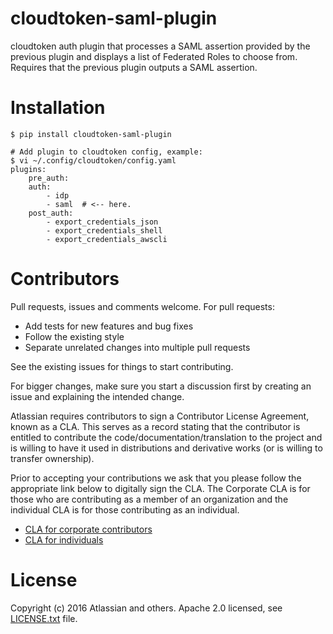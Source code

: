 cloudtoken-saml-plugin
======================

cloudtoken auth plugin that processes a SAML assertion provided by the previous plugin and displays a list of Federated Roles to choose from. Requires that the previous plugin outputs a SAML assertion.

Installation
============

    $ pip install cloudtoken-saml-plugin

    # Add plugin to cloudtoken config, example:
    $ vi ~/.config/cloudtoken/config.yaml
    plugins:
        pre_auth:
        auth:
            - idp
            - saml  # <-- here.
        post_auth:
            - export_credentials_json
            - export_credentials_shell
            - export_credentials_awscli   

Contributors
============

Pull requests, issues and comments welcome. For pull requests:

* Add tests for new features and bug fixes
* Follow the existing style
* Separate unrelated changes into multiple pull requests

See the existing issues for things to start contributing.

For bigger changes, make sure you start a discussion first by creating
an issue and explaining the intended change.

Atlassian requires contributors to sign a Contributor License Agreement,
known as a CLA. This serves as a record stating that the contributor is
entitled to contribute the code/documentation/translation to the project
and is willing to have it used in distributions and derivative works
(or is willing to transfer ownership).

Prior to accepting your contributions we ask that you please follow the appropriate
link below to digitally sign the CLA. The Corporate CLA is for those who are
contributing as a member of an organization and the individual CLA is for
those contributing as an individual.

* [CLA for corporate contributors](https://na2.docusign.net/Member/PowerFormSigning.aspx?PowerFormId=e1c17c66-ca4d-4aab-a953-2c231af4a20b)
* [CLA for individuals](https://na2.docusign.net/Member/PowerFormSigning.aspx?PowerFormId=3f94fbdc-2fbe-46ac-b14c-5d152700ae5d)

License
========

Copyright (c) 2016 Atlassian and others.
Apache 2.0 licensed, see [LICENSE.txt](LICENSE.txt) file.
